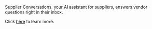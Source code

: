 Supplier Conversations, your AI assistant for suppliers, answers vendor questions right in their inbox.

Click [here](https://success.medius.com/documentation/user_guide/supplier_conversations/) to learn more.

<JiraActivation deploymentTask="Activate_Supplier_Conversations_in_Production" />
